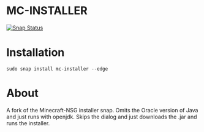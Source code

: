 # MC-INSTALLER

[![Snap Status](https://build.snapcraft.io/badge/kz6fittycent/snap-minecraft.svg)](https://build.snapcraft.io/user/kz6fittycent/snap-minecraft)

# Installation
`sudo snap install mc-installer --edge`

# About
A fork of the Minecraft-NSG installer snap. Omits the Oracle version of Java and just runs with openjdk. Skips the dialog and just downloads the .jar and runs the installer.
